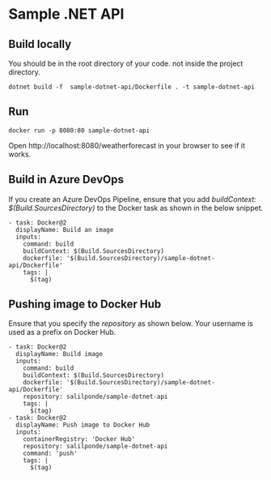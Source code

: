 # Sample .NET API

## Build locally
You should be in the root directory of your code. not inside the project directory.

    dotnet build -f  sample-dotnet-api/Dockerfile . -t sample-dotnet-api

## Run

    docker run -p 8080:80 sample-dotnet-api

Open http://localhost:8080/weatherforecast in your browser to see if it works.

## Build in Azure DevOps
If you create an Azure DevOps Pipeline, ensure that you add *buildContext: $(Build.SourcesDirectory)* to the Docker task as shown in the below snippet.

    - task: Docker@2
      displayName: Build an image
      inputs:
        command: build
        buildContext: $(Build.SourcesDirectory)
        dockerfile: '$(Build.SourcesDirectory)/sample-dotnet-api/Dockerfile'
        tags: |
          $(tag)

## Pushing image to Docker Hub
Ensure that you specify the *repository* as shown below. Your username is used as a prefix on Docker Hub.

    - task: Docker@2
      displayName: Build image
      inputs:
        command: build
        buildContext: $(Build.SourcesDirectory)
        dockerfile: '$(Build.SourcesDirectory)/sample-dotnet-api/Dockerfile'
        repository: salilponde/sample-dotnet-api
        tags: |
          $(tag)
    - task: Docker@2
      displayName: Push image to Docker Hub
      inputs:
        containerRegistry: 'Docker Hub'
        repository: salilponde/sample-dotnet-api
        command: 'push'
        tags: |
          $(tag)
